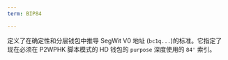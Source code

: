 ```yaml
---
term: BIP84

---
```

定义了在确定性和分层钱包中推导 SegWit V0 地址 (`bc1q...`)的标准。它指定了现在必须在 P2WPHK 脚本模式的 HD 钱包的 `purpose` 深度使用的 `84'` 索引。